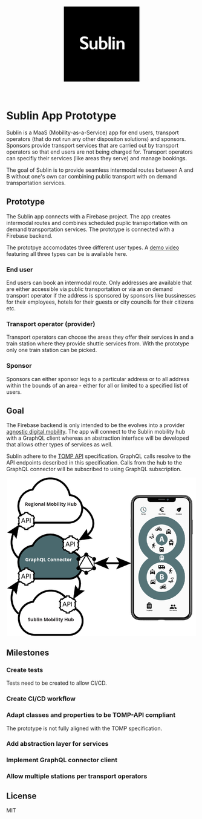 <p align="center">
<img width="200" src="doc/img/sublin-logo-black.png">
</p></br>

# Sublin App Prototype
Sublin is a MaaS (Mobility-as-a-Service) app for end users, transport operators (that do not run any other dispositon solutions) and sponsors. Sponsors provide transport services that are carried out by transport operators so that end users are not being charged for. Transport operators can specifiy their services (like areas they serve) and manage bookings. 

The goal of Sublin is to provide seamless intermodal routes between A and B without one's own car combining public transport with on demand transportation services. 

## Prototype
The Sublin app connects with a Firebase project. The app creates intermodal routes and combines scheduled puplic transportation with on demand transportation services. The prototype is connected with a Firebase backend. 

The prototpye accomodates three different user types. A [demo video](https://youtu.be/fUwMlH78LVI) featuring all three types can be is available here.

### End user
End users can book an intermodal route. Only addresses are available that are either accessible via public transportation or via an on demand transport operator if the address is sponsored by sponsors like bussinesses for their employees, hotels for their guests or city councils for their citizens etc.

### Transport operator (provider)
Transport operators can choose the areas they offer their services in and a train station where they provide shuttle services from. With the prototype only one train station can be picked. 

### Sponsor
Sponsors can either sponsor legs to a particular address or to all address within the bounds of an area - either for all or limited to a specified list of users. 

## Goal
The Firebase backend is only intended to be the
evolves into a provider [agnostic digital mobility](https://github.com/schadauer/Sublin-Digital-Mobility-Hub).
The app will connect to the Sublin mobility hub with a GraphQL client whereas an abstraction interface will be developed that allows other types of services as well. 

Sublin adhere to the [TOMP API](https://app.swaggerhub.com/apis/TOMP-API-WG/transport-operator_maas_provider_api/) specification. GraphQL calls resolve to the API endpoints described in this specification. Calls from the hub to the GraphQL connector will be subscribed to using GraphQL subscription.

<p align="center">
<img width='500' src="doc/img/sublin-graphql-connector.png">
</p>


## Milestones

### Create tests
Tests need to be created to allow CI/CD. 

### Create CI/CD workflow


### Adapt classes and properties to be TOMP-API compliant
The prototype is not fully aligned with the TOMP specification. 

### Add abstraction layer for services


### Implement GraphQL connector client

### Allow multiple stations per transport operators


## License
MIT
